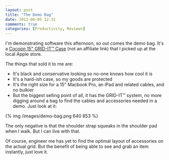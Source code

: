 ```yaml
---
layout: post
title: "The Demo Bag"
date: 2012-06-05 12:31
comments: true
categories: [Productivity, Reviews]
---
```


I'm demonstrating software this afternoon, so out comes the demo bag. It's a [Cocoon 15" GRID-IT&trade; Case](http://www.cocooninnovations.com/product_info.php?cat_id=50&product_id=225) (not an affiliate link) that I picked up at the local Apple store.

The things that sold it to me are:

* It's black and conservative looking so no-one knows how cool it is
* It's a hard-ish case, so my goods are protected
* It's the right size for a 15" Macbook Pro, an iPad and related cables, and no bulkier
* But the biggest selling point of all, it has the GRID-IT&trade; system, no more digging around a bag to find the cables and accessories needed in a demo. Just look at it:

{% img /images/demo-bag.png 640 853 %}

The only negative is that the shoulder strap squeaks in the shoulder pad when I walk. But I can live with that.

Of course, engineer me has yet to find the optimal layout of accessories on the actual grid. But the benefit of being able to see and grab an item instantly, just love it.
